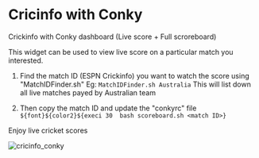 # Cricinfo with Conky
Crickinfo with Conky dashboard (Live score + Full scroreboard)

This widget can be used to view live score on a particular match you interested.

1. 	Find the match ID (ESPN Crickinfo) you want to watch the score using "MatchIDFinder.sh"
Eg: `MatchIDFinder.sh Australia`
This will list down all live matches payed by Australian team

2. 	Then copy the match ID and update the "conkyrc" file
`${font}${color2}${execi 30  bash scoreboard.sh <match ID>}`

Enjoy live cricket scores

![cricinfo_conky](https://github.com/uditha-madusanka/conky_crickinfo/blob/master/crickinfo.png)
